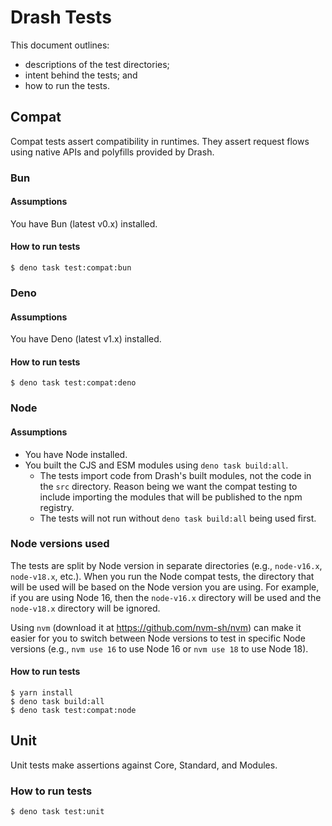 # Drash Tests

This document outlines:

- descriptions of the test directories;
- intent behind the tests; and
- how to run the tests.

## Compat

Compat tests assert compatibility in runtimes. They assert request flows using native APIs and polyfills provided by Drash.

### Bun

#### Assumptions

You have Bun (latest v0.x) installed.

#### How to run tests

```
$ deno task test:compat:bun
```

### Deno

#### Assumptions

You have Deno (latest v1.x) installed.

#### How to run tests

```
$ deno task test:compat:deno
```

### Node

#### Assumptions

- You have Node installed.
- You built the CJS and ESM modules using `deno task build:all`.
  - The tests import code from Drash's built modules, not the code in the `src` directory. Reason being we want the compat testing to include importing the modules that will be published to the npm registry.
  - The tests will not run without `deno task build:all` being used first.

### Node versions used

The tests are split by Node version in separate directories (e.g., `node-v16.x`, `node-v18.x`, etc.). When you run the Node compat tests, the directory that will be used will be based on the Node version you are using. For example, if you are using Node 16, then the `node-v16.x` directory will be used and the `node-v18.x` directory will be ignored.

Using `nvm` (download it at https://github.com/nvm-sh/nvm) can make it easier for you to switch between Node versions to test in specific Node versions (e.g., `nvm use 16` to use Node 16 or `nvm use 18` to use Node 18).

#### How to run tests

```
$ yarn install
$ deno task build:all
$ deno task test:compat:node
```

## Unit

Unit tests make assertions against Core, Standard, and Modules.

### How to run tests

```
$ deno task test:unit
```
